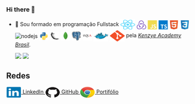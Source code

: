 ### Hi there 👋

- 🌱 Sou formado em programação Fullstack <img align="center" alt="React" height="30" width="40" src="https://raw.githubusercontent.com/devicons/devicon/master/icons/react/react-original.svg">
  <img align="center" alt="Redux" height="25" width="25" src="https://raw.githubusercontent.com/devicons/devicon/master/icons/redux/redux-original.svg">
  <img align="center" alt="Js" height="25" width="25" src="https://raw.githubusercontent.com/devicons/devicon/master/icons/javascript/javascript-plain.svg">
  <img align="center" alt="Js" height="25" width="25" src="https://raw.githubusercontent.com/devicons/devicon/master/icons/typescript/typescript-plain.svg">
  <img align="center" alt="HTML" height="25" width="25" src="https://raw.githubusercontent.com/devicons/devicon/master/icons/html5/html5-original.svg">
  <img align="center" alt="CSS" height="25" width="25" src="https://raw.githubusercontent.com/devicons/devicon/master/icons/css3/css3-original.svg">
  <img align="center" alt="nodejs" height="25" width="25" src="https://cdn.worldvectorlogo.com/logos/nodejs-icon.svg">
  <img align="center" alt="python" height="25" width="25" src="https://raw.githubusercontent.com/devicons/devicon/master/icons/python/python-original.svg">
  <img align="center" alt="flask" height="25" width="25" src="https://raw.githubusercontent.com/devicons/devicon/master/icons/flask/flask-original.svg">
  <img align="center" alt="mongoDb" height="25" width="25" src="https://raw.githubusercontent.com/devicons/devicon/master/icons/mongodb/mongodb-original.svg">
  <img align="center" alt="PostgreSQL" height="25" width="25" src="https://raw.githubusercontent.com/devicons/devicon/master/icons/postgresql/postgresql-original.svg">
  <img align="center" alt="SQLalchemy" height="25" width="25" src="https://raw.githubusercontent.com/devicons/devicon/master/icons/sqlalchemy/sqlalchemy-original.svg">
  <img align="center" alt="docker" height="30" width="40" src="https://raw.githubusercontent.com/devicons/devicon/master/icons/docker/docker-original.svg">
  <img align="center" alt="git" height="30" width="40" src="https://raw.githubusercontent.com/devicons/devicon/master/icons/git/git-original.svg"> pela <a href="https://kenzie.com.br/"><i>Kenzye Academy Brasil</i></a>.
  
    <img height="180em" src="https://github-readme-stats.vercel.app/api?username=gustavohaas&show_icons=true&theme=dracula&include_all_commits=true&count_private=true"/>
  <img height="180em" src="https://github-readme-stats.vercel.app/api/top-langs/?username=gustavohaas&layout=compact&langs_count=7&theme=dracula"/>

## Redes

<a target="_blank" href="https://www.linkedin.com/in/gustavo-bertolini-haas/"><img align="center" alt="linkedin" height="30" width="40" src="https://github.com/devicons/devicon/blob/master/icons/linkedin/linkedin-original.svg"> LinkedIn </a>
<a target="_blank" href="https://github.com/gustavohaas"><img align="center" alt="github" height="30" width="40" src="https://github.com/devicons/devicon/blob/master/icons/github/github-original.svg"> GitHub </a>
<a target="_blank" href="https://gustavohaas.github.io/portfolio/"><img align="center" alt="portfolio" height="30" width="40" src="https://github.com/devicons/devicon/blob/master/icons/chrome/chrome-original.svg"> Portifólio </a>

